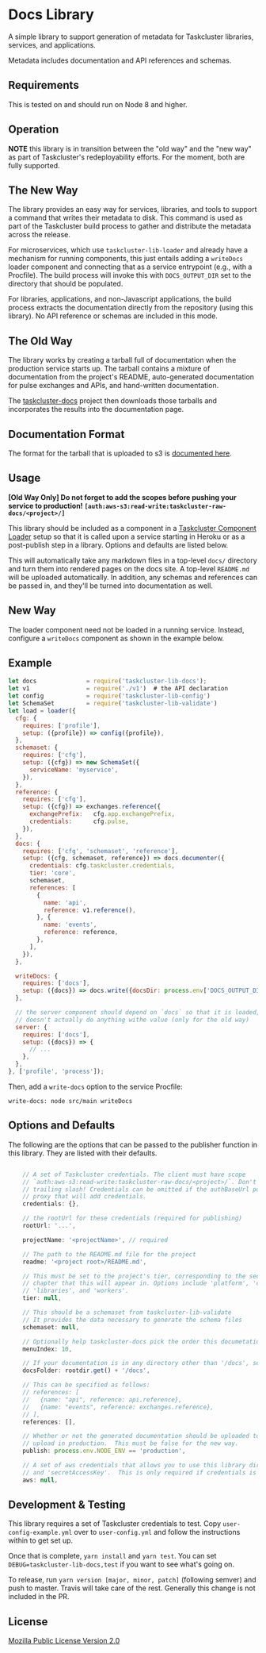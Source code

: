 # Docs Library

A simple library to support generation of metadata for Taskcluster libraries, services, and applications.

Metadata includes documentation and API references and schemas.

Requirements
------------

This is tested on and should run on Node 8 and higher.

Operation
---------

**NOTE** this library is in transition between the "old way" and the "new way" as part of Taskcluster's redeployability efforts.
For the moment, both are fully supported.

## The New Way

The library provides an easy way for services, libraries, and tools to support a command that writes their metadata to disk.
This command is used as part of the Taskcluster build process to gather and distribute the metadata across the release.

For microservices, which use `taskcluster-lib-loader` and already have a mechanism for running components, this just entails adding a `writeDocs` loader component and connecting that as a service entrypoint (e.g., with a Procfile).
The build process will invoke this with `DOCS_OUTPUT_DIR` set to the directory that should be populated.

For libraries, applications, and non-Javascript applications, the build process extracts the documentation directly from the repository (using this library).
No API reference or schemas are included in this mode.

## The Old Way

The library works by creating a tarball full of documentation when the
production service starts up.  The tarball contains a mixture of documentation
from the project's README, auto-generated documentation for pulse exchanges and
APIs, and hand-written documentation.

The [taskcluster-docs](https://github.com/taskcluster/taskcluster-docs) project
then downloads those tarballs and incorporates the results into the
documentation page.

Documentation Format
--------------------

The format for the tarball that is uploaded to s3 is [documented here](https://github.com/taskcluster/taskcluster-lib-docs/blob/master/docs/format.md).

Usage
-----

**[Old Way Only] Do not forget to add the scopes before pushing your service to production! `[auth:aws-s3:read-write:taskcluster-raw-docs/<project>/]`**

This library should be included as a component in a [Taskcluster Component Loader](https://github.com/taskcluster/taskcluster-lib-loader)
setup so that it is called upon a service starting in Heroku or as a post-publish step in a library. Options and defaults are listed
below.

This will automatically take any markdown files in a top-level `docs/` directory and turn them into rendered pages on the docs site.
A top-level `README.md` will be uploaded automatically.
In addition, any schemas and references can be passed in, and they'll be turned into documentation as well.

## New Way

The loader component need not be loaded in a running service.
Instead, configure a `writeDocs` component as shown in the example below.

Example
-------

```js
let docs              = require('taskcluster-lib-docs');
let v1                = require('./v1')  # the API declaration
let config            = require('taskcluster-lib-config')
let SchemaSet         = require('taskcluster-lib-validate')
let load = loader({
  cfg: {
    requires: ['profile'],
    setup: ({profile}) => config({profile}),
  },
  schemaset: {
    requires: ['cfg'],
    setup: ({cfg}) => new SchemaSet({
      serviceName: 'myservice',
    }),
  },
  reference: {
    requires: ['cfg'],
    setup: ({cfg}) => exchanges.reference({
      exchangePrefix:   cfg.app.exchangePrefix,
      credentials:      cfg.pulse,
    }),
  },
  docs: {
    requires: ['cfg', 'schemaset', 'reference'],
    setup: ({cfg, schemaset, reference}) => docs.documenter({
      credentials: cfg.taskcluster.credentials,
      tier: 'core',
      schemaset,
      references: [
        {
          name: 'api',
          reference: v1.reference(),
        }, {
          name: 'events',
          reference: reference,
        },
      ],
    }),
  },

  writeDocs: {
    requires: ['docs'],
    setup: ({docs}) => docs.write({docsDir: process.env['DOCS_OUTPUT_DIR']}),
  },

  // the server component should depend on `docs` so that it is loaded, but
  // doesn't actually do anything withe value (only for the old way)
  server: {
    requires: ['docs'],
    setup: ({docs}) => {
      // ...
    },
  },
}, ['profile', 'process']);
```

Then, add a `write-docs` option to the service Procfile:

```
write-docs: node src/main writeDocs
```

Options and Defaults
--------------------

The following are the options that can be passed to the publisher function in this library. They are listed with their defaults.

```js

    // A set of Taskcluster credentials. The client must have scope
    // `auth:aws-s3:read-write:taskcluster-raw-docs/<project>/`. Don't forget the
    // trailing slash! Credentials can be omitted if the authBaseUrl points to a
    // proxy that will add credentials.
    credentials: {},

    // the rootUrl for these credentials (required for publishing)
    rootUrl: '...',

    projectName: '<projectName>', // required

    // The path to the README.md file for the project
    readme: '<project root>/README.md',

    // This must be set to the project's tier, corresponding to the section of the docs reference
    // chapter that this will appear in. Options include 'platform', 'core', 'integrations', 'operations',
    // 'libraries', and 'workers'.
    tier: null,

    // This should be a schemaset from taskcluster-lib-validate
    // It provides the data necessary to generate the schema files
    schemaset: null,

    // Optionally help taskcluster-docs pick the order this documetation should appear in on the list.
    menuIndex: 10,

    // If your documentation is in any directory other than '/docs', set this manually.
    docsFolder: rootdir.get() + '/docs',

    // This can be specified as follows:
    // references: [
    //   {name: "api", reference: api.reference},
    //   {name: "events", reference: exchanges.reference},
    // ],
    references: [],

    // Whether or not the generated documentation should be uploaded to s3.  Generally services will only
    // upload in production.  This must be false for the new way.
    publish: process.env.NODE_ENV == 'production',

    // A set of aws credentials that allows you to use this library directly. Must contain both 'accessKeyId'
    // and 'secretAccessKey'.  This is only required if credentials is unavailable.
    aws: null,
```

Development & Testing
---------------------

This library requires a set of Taskcluster credentials to test. Copy `user-config-example.yml` over to `user-config.yml`
and follow the instructions within to get set up.

Once that is complete, `yarn install` and `yarn test`. You can set `DEBUG=taskcluster-lib-docs,test` if you want to see what's going on.

To release, run `yarn version [major, minor, patch]` (following semver) and push
to master.  Travis will take care of the rest.  Generally this change is not
included in the PR.

License
-------

[Mozilla Public License Version 2.0](https://github.com/taskcluster/taskcluster-lib-validate/blob/master/LICENSE)
